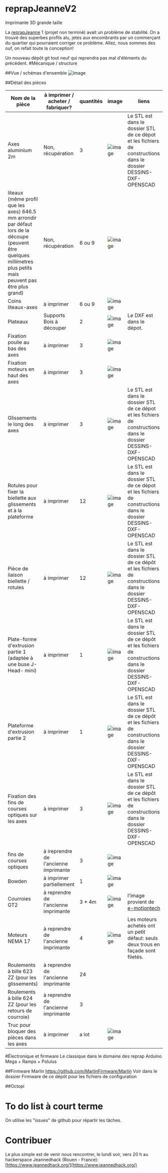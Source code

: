# reprapJeanneV2
Imprimante 3D grande taille

La [reprapJeanne](https://github.com/jeannedhack/reprapJeanne) 1 (projet non terminé) avait un problème de stabilité. On a trouvé des superbes profils alu, jetés aux encombrants par un commerçant du quartier qui pourraient corriger ce problème. Allez, nous sommes des ouf, on refait toute la conception!

Un nouveau dépôt git tout neuf qui reprendra pas mal d'éléments du précédent.
#Mécanique / structure

##Vue / schémas d'ensemble
![image](https://raw.githubusercontent.com/jeannedhack/reprapJeanneV2/master/img/Rep.png)




##Détail des pièces

Nom de la pièce | à imprimer / acheter / fabriquer? | quantités | image | liens
-------------|-------------|---------|---------|----------------
Axes aluminium 2m | Non, récupération | 3 | ![image](https://raw.githubusercontent.com/jeannedhack/reprapJeanneV2/master/img/profil-axe200.png) | Le STL est dans le dossier STL de ce dépot et les fichiers de constructions dans le dossier DESSINS-DXF-OPENSCAD
liteaux (même profil que les axes) 646.5 mm arrondir par défaut lors de la découpe (peuvent être quelques millimetres plus petits mais peuvent pas être plus grand) | Non, récupération | 6 ou 9 | ![image](https://raw.githubusercontent.com/jeannedhack/reprapJeanneV2/master/img/profil-axe200.png) |
Coins liteaux-axes | à imprimer | 6 ou 9 | ![image](https://raw.githubusercontent.com/jeannedhack/reprapJeanneV2/master/img/piece_coin.png) | 
Plateaux|Supports Bois à découper |2|![image](https://raw.githubusercontent.com/jeannedhack/reprapJeanneV2/master/img/baseImprimante3d200.png)|Le DXF est dans le dépot.
Fixation poulie au bas des axes| à imprimer | 3| ![image](https://raw.githubusercontent.com/jeannedhack/reprapJeanneV2/master/img/fixation_poulie.png) | 
Fixation moteurs en haut des axes| à imprimer | 3 | ![image](https://raw.githubusercontent.com/jeannedhack/reprapJeanneV2/master/img/fixation_moteur.png) |
Glissements le long des axes | à imprimer | 3 | ![image](https://raw.githubusercontent.com/jeannedhack/reprapJeanneV2/master/img/glissement200.png) |Le STL est dans le dossier STL de ce dépot et les fichiers de constructions dans le dossier DESSINS-DXF-OPENSCAD
Rotules pour fixer la biellette aux glissements et à la plateforme | à imprimer | 12 | ![image](https://raw.githubusercontent.com/jeannedhack/reprapJeanneV2/master/img/rotule3D200.png)|Le STL est dans le dossier STL de ce dépot et les fichiers de constructions dans le dossier DESSINS-DXF-OPENSCAD
Pièce de liaison biellette / rotules| à imprimer | 12 |![image](https://raw.githubusercontent.com/jeannedhack/reprapJeanneV2/master/img/fixation-biellette200.png) | Le STL est dans le dossier STL de ce dépôt et les fichiers de constructions dans le dossier DESSINS-DXF-OPENSCAD
Plate-forme d'extrusion partie 1 (adaptée à une buse J-Head- mini)| à imprimer |1 |![image](https://raw.githubusercontent.com/jeannedhack/reprapJeanneV2/master/img/platform-part1-200.png) | Le STL est dans le dossier STL de ce dépôt et les fichiers de constructions dans le dossier DESSINS-DXF-OPENSCAD
Plateforme d'extrusion partie 2| à imprimer |1 |![image](https://raw.githubusercontent.com/jeannedhack/reprapJeanneV2/master/img/platform-part2-200.png) | Le STL est dans le dossier STL de ce dépôt et les fichiers de constructions dans le dossier DESSINS-DXF-OPENSCAD
Fixation des fins de courses optiques sur les axes| à imprimer |3 |![image](https://raw.githubusercontent.com/jeannedhack/reprapJeanneV2/master/img/fixendstop200.png) | Le STL est dans le dossier STL de ce dépôt et les fichiers de constructions dans le dossier DESSINS-DXF-OPENSCAD
fins de courses optiques| à ireprendre de l'ancienne imprimante |3 |![image](https://raw.githubusercontent.com/jeannedhack/reprapJeanneV2/master/img/end-stop-optique.jpg) |
Bowden|à imprimer partiellement | 1 | ![image](https://raw.githubusercontent.com/jeannedhack/reprapJeanneV2/master/img/fixation_bowden.png) | 
Courroies GT2|à reprendre de l'ancienne imprimante | 3 * 4m |![image](https://raw.githubusercontent.com/jeannedhack/reprapJeanneV2/master/img/courroie.jpg) | l'image provient de [e-motiontech](http://www.reprap-france.com/produit/387-courroie-gt2-au-metre)
Moteurs NEMA 17| à reprendre de l'ancienne imprimante| 4 |![image](https://raw.githubusercontent.com/jeannedhack/reprapJeanneV2/master/img/nema17.jpg) |Les moteurs achetés ont un petit défaut: seuls deux trous en façade sont filetés.
Roulements à bille 623 ZZ (pour les glissements)| à reprendre de l'ancienne imprimante| 24 | | 
Roulements à bille 624 ZZ (pour les retours de courroie)| à reprendre de l'ancienne imprimante| 3 | | 
Truc pour bloquer des pièces dans les axes| à imprimer| a lot |![image](https://raw.githubusercontent.com/jeannedhack/reprapJeanneV2/master/img/ecrous.png) |
#Électronique et firmware
Le classique dans le domaine des reprap Arduino Mega + Ramps + Polulus

##Firmware
Marlin https://github.com/MarlinFirmware/Marlin
Voir dans le dossier Firmware de ce dépôt pour les fichiers de configuration

##Octopi

# To do list à court terme
On utilise les "issues" de github pour répartir les tâches.
 
# Contribuer

Le plus simple est de venir nous rencontrer, le lundi soir, vers 20 h au hackerspace Jeannedhack (Rouen - France):  [https://www.jeannedhack.org/](https://www.jeannedhack.org/)
